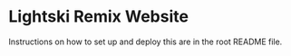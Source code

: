 # Lightski Remix Website

Instructions on how to set up and deploy this are in the root README file.
